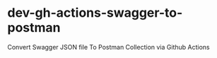 # dev-gh-actions-swagger-to-postman
Convert Swagger JSON file To Postman Collection via Github Actions
